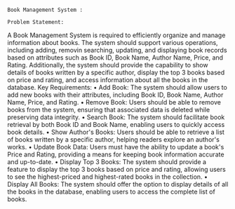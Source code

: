                                                                                Book Management System :
                                                                                 Problem Statement:
A Book Management System is required to efficiently organize and manage information about books. The system should support various operations, including adding, removin searching, updating, and displaying book records based on attributes such as Book ID, Book Name, Author Name, Price, and Rating. Additionally, the system should provide the capability to show details of books written by a specific author, display the top 3 books based on price and rating, and access information about all the books in the database.
                                                                                Key Requirements:
• Add Book: The system should allow users to add new books with their 
attributes, including Book ID, Book Name, Author Name, Price, and 
Rating.
• Remove Book: Users should be able to remove books from the system, 
ensuring that associated data is deleted while preserving data integrity.
• Search Book: The system should facilitate book retrieval by both Book 
ID and Book Name, enabling users to quickly access book details.
• Show Author's Books: Users should be able to retrieve a list of books 
written by a specific author, helping readers explore an author's works.
• Update Book Data: Users must have the ability to update a book's Price 
and Rating, providing a means for keeping book information accurate 
and up-to-date.
• Display Top 3 Books: The system should provide a feature to display 
the top 3 books based on price and rating, allowing users to see the 
highest-priced and highest-rated books in the collection.
• Display All Books: The system should offer the option to display 
details of all the books in the database, enabling users to access the 
complete list of books.
